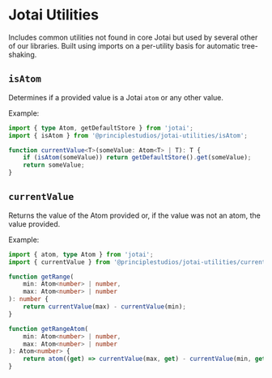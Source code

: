 # Jotai Utilities

Includes common utilities not found in core Jotai but used by several other of our libraries. Built using imports on a per-utility basis for automatic tree-shaking.

## `isAtom`

Determines if a provided value is a Jotai `atom` or any other value.

Example:

```ts
import { type Atom, getDefaultStore } from 'jotai';
import { isAtom } from '@principlestudios/jotai-utilities/isAtom';

function currentValue<T>(someValue: Atom<T> | T): T {
	if (isAtom(someValue)) return getDefaultStore().get(someValue);
	return someValue;
}
```

## `currentValue`

Returns the value of the Atom provided or, if the value was not an atom, the value provided.

Example:

```ts
import { atom, type Atom } from 'jotai';
import { currentValue } from '@principlestudios/jotai-utilities/currentValue';

function getRange(
	min: Atom<number> | number,
	max: Atom<number> | number
): number {
	return currentValue(max) - currentValue(min);
}

function getRangeAtom(
	min: Atom<number> | number,
	max: Atom<number> | number
): Atom<number> {
	return atom((get) => currentValue(max, get) - currentValue(min, get));
}
```
